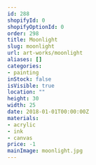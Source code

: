 ```yaml
---
id: 288
shopifyId: 0
shopifyOptionId: 0
order: 298
title: Moonlight
slug: moonlight
url: art-works/moonlight
aliases: []
categories:
- painting
inStock: false
isVisible: true
location: ""
height: 30
width: 25
date: 2018-01-01T00:00:00Z
materials:
- acrylic
- ink
- canvas
price: -1
mainImage: moonlight.jpg
---
```

